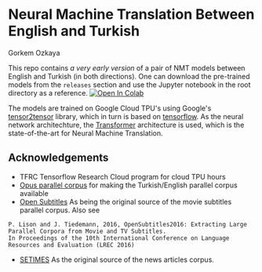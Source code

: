 # Neural Machine Translation Between English and Turkish
Gorkem Ozkaya


This repo contains *a very early version* of a pair of NMT models between English and Turkish (in both directions). One can download the pre-trained models from the `releases` section and use the Jupyter notebook in the root directory as a reference. [![Open In Colab](https://colab.research.google.com/assets/colab-badge.svg)](https://colab.research.google.com/github/gorkemozkaya/nmt-en-tr/blob/master/Turkish_English_NMT.ipynb)

The models are trained on Google Cloud TPU's using Google's [tensor2tensor](https://github.com/tensorflow/tensor2tensor) library, which in turn is based on [tensorflow](https://www.tensorflow.org). As the neural network architechture, the  [Transformer](https://papers.nips.cc/paper/7181-attention-is-all-you-need.pdf) architecture is used, which is the state-of-the-art for Neural Machine Translation. 

## Acknowledgements
* TFRC Tensorflow Research Cloud program for cloud TPU hours 
* [Opus parallel corpus](http://opus.nlpl.eu) for making the Turkish/English parallel corpus available
* [Open Subtitles](http://www.opensubtitles.org) As being the original source of the movie subtitles parallel corpus. Also see 
```
P. Lison and J. Tiedemann, 2016, OpenSubtitles2016: Extracting Large Parallel Corpora from Movie and TV Subtitles. 
In Proceedings of the 10th International Conference on Language Resources and Evaluation (LREC 2016)
````
* [SETIMES](http://www.setimes.com) As the original source of the news articles corpus. 
